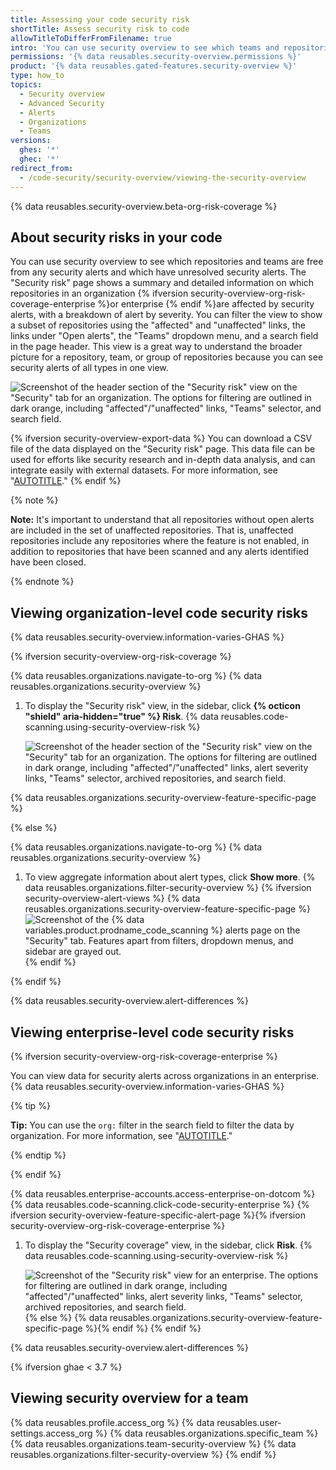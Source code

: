 ```yaml
---
title: Assessing your code security risk
shortTitle: Assess security risk to code
allowTitleToDifferFromFilename: true
intro: 'You can use security overview to see which teams and repositories are affected by security alerts, and identify repositories for urgent remedial action.'
permissions: '{% data reusables.security-overview.permissions %}'
product: '{% data reusables.gated-features.security-overview %}'
type: how_to
topics:
  - Security overview
  - Advanced Security
  - Alerts
  - Organizations
  - Teams
versions:
  ghes: '*'
  ghec: '*'
redirect_from:
  - /code-security/security-overview/viewing-the-security-overview
---
```


{% data reusables.security-overview.beta-org-risk-coverage %}

## About security risks in your code

You can use security overview to see which repositories and teams are free from any security alerts and which have unresolved security alerts. The "Security risk" page shows a summary and detailed information on which repositories in an organization {% ifversion security-overview-org-risk-coverage-enterprise %}or enterprise {% endif %}are affected by security alerts, with a breakdown of alert by severity. You can filter the view to show a subset of repositories using the "affected" and "unaffected" links, the links under "Open alerts", the "Teams" dropdown menu, and a search field in the page header. This view is a great way to understand the broader picture for a repository, team, or group of repositories because you can see security alerts of all types in one view.

![Screenshot of the header section of the "Security risk" view on the "Security" tab for an organization. The options for filtering are outlined in dark orange, including "affected"/"unaffected" links, "Teams" selector, and search field.](/assets/images/help/security-overview/security-risk-view-summary.png)

{% ifversion security-overview-export-data %}
You can download a CSV file of the data displayed on the "Security risk" page. This data file can be used for efforts like security research and in-depth data analysis, and can integrate easily with external datasets. For more information, see "[AUTOTITLE](/code-security/security-overview/exporting-data-from-the-risk-and-coverage-pages)."
{% endif %}

{% note %}

**Note:** It's important to understand that all repositories without open alerts are included in the set of unaffected repositories. That is, unaffected repositories include any repositories where the feature is not enabled, in addition to repositories that have been scanned and any alerts identified have been closed.

{% endnote %}

## Viewing organization-level code security risks

{% data reusables.security-overview.information-varies-GHAS %}

{% ifversion security-overview-org-risk-coverage %}

{% data reusables.organizations.navigate-to-org %}
{% data reusables.organizations.security-overview %}
1. To display the "Security risk" view, in the sidebar, click **{% octicon "shield" aria-hidden="true"  %} Risk**.
{% data reusables.code-scanning.using-security-overview-risk %}

   ![Screenshot of the header section of the "Security risk" view on the "Security" tab for an organization. The options for filtering are outlined in dark orange, including "affected"/"unaffected" links, alert severity links, "Teams" selector, archived repositories, and search field.](/assets/images/help/security-overview/security-risk-view-highlights.png)

{% data reusables.organizations.security-overview-feature-specific-page %}

{% else %}

{% data reusables.organizations.navigate-to-org %}
{% data reusables.organizations.security-overview %}
1. To view aggregate information about alert types, click **Show more**.
{% data reusables.organizations.filter-security-overview %}
{% ifversion security-overview-alert-views %}
{% data reusables.organizations.security-overview-feature-specific-page %}
   ![Screenshot of the {% data variables.product.prodname_code_scanning %} alerts page on the "Security" tab. Features apart from filters, dropdown menus, and sidebar are grayed out.](/assets/images/help/security-overview/security-overview-code-scanning-alerts.png)
{% endif %}

{% endif %}

{% data reusables.security-overview.alert-differences %}

## Viewing enterprise-level code security risks

{% ifversion security-overview-org-risk-coverage-enterprise %}

You can view data for security alerts across organizations in an enterprise. {% data reusables.security-overview.information-varies-GHAS %}

{% tip %}

**Tip:** You can use the `org:` filter in the search field to filter the data by organization. For more information, see "[AUTOTITLE](/code-security/security-overview/filtering-alerts-in-security-overview)."

{% endtip %}

{% endif %}

{% data reusables.enterprise-accounts.access-enterprise-on-dotcom %}
{% data reusables.code-scanning.click-code-security-enterprise %}
{% ifversion security-overview-feature-specific-alert-page %}{% ifversion security-overview-org-risk-coverage-enterprise %}
1. To display the "Security coverage" view, in the sidebar, click **Risk**.
{% data reusables.code-scanning.using-security-overview-risk %}

   ![Screenshot of the "Security risk" view for an enterprise. The options for filtering are outlined in dark orange, including "affected"/"unaffected" links, alert severity links, "Teams" selector, archived repositories, and search field.](/assets/images/help/security-overview/security-risk-view-highlights-enterprise.png){% else %}
{% data reusables.organizations.security-overview-feature-specific-page %}{% endif %}
{% endif %}

{% data reusables.security-overview.alert-differences %}

{% ifversion ghae < 3.7 %}

## Viewing security overview for a team

{% data reusables.profile.access_org %}
{% data reusables.user-settings.access_org %}
{% data reusables.organizations.specific_team %}
{% data reusables.organizations.team-security-overview %}
{% data reusables.organizations.filter-security-overview %}
{% endif %}
